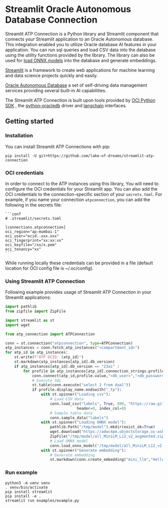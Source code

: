 # Streamlit Oracle Autonomous Database Connection

Streamlit ATP Connection is a Python library and Streamlit component that connects your Streamlit application to an Oracle Autonomous database. This integration enabled you to utilize Oracle database AI features in your application. You can run sql queries and load CSV data into the database using the utility functions provided by the library. The library can also be used for [load ONNX models](https://docs.oracle.com/en/database/oracle/oracle-database/23/vecse/import-onnx-models-oracle-database-end-end-example.html) into the database and generate embeddings. 

[Streamlit](https://streamlit.io) is a framework to create web applications for machine learning and data science projects quickly and easily.

[Oracle Autonomous Database](https://www.oracle.com/in/autonomous-database/) a set of self-driving data management services providing several built-in AI capabilities. 

The Streamlit ATP Connection is built upon tools provided by [OCI Python SDK](https://github.com/oracle/oci-python-sdk) , the [python-oracledb](https://oracle.github.io/python-oracledb/) driver and [langchain](https://python.langchain.com/docs/concepts/) interfaces.

## Getting started

### Installation

You can install Streamlit ATP Connections with pip:

```shell
pip install -U git+https://github.com/lake-of-dreams/streamlit-atp-connection
```

### OCI credentials

In order to connect to the ATP instances using this library, You will need to configure the OCI credentials for your Streamlit app. 
You can also add the OCI credentials to the connection-specific section of your `secrets.toml`. For example, if you name your connection `atpconnection`, you can add the following in the secrets file:

    ```conf
    # .streamlit/secrets.toml

    [connections.atpconnection]
    oci_region="ap-mumbai-1"
    oci_user="ocid..xxx.xxx"
    oci_fingerprint="xx:xx:xx"
    oci_keyfile="/xx/x.pem"
    oci_tenancy="xx"
    ```

While running locally these credentials can be provided in a file (default location for OCI config file is ~/.oc/config).

### Using Streamlit ATP Connection

Following example provides usage of Streamlit ATP Connection in your Streamlit applications:

```python
import pathlib
from zipfile import ZipFile

import streamlit as st
import wget

from atp_connection import ATPConnection

conn = st.connection("atpconnection", type=ATPConnection)
atp_instances = conn.fetch_atp_instances("<compartment_id>")
for atp_id in atp_instances:
    st.write(f"ATP OCID: {atp_id}")
    st.markdown(atp_instances[atp_id].db_version)
    if atp_instances[atp_id].db_version == "23ai" :
        for profile in atp_instances[atp_id].connection_strings.profiles:
            conn.connect(atp_id,profile.value,"<db_user>","<db_password>")
            # Execute SQL
            st.table(conn.execute("select 1 from dual"))
            if profile.display_name.endswith("_tp"):
                with st.spinner("Loading csv"):
                    # Load CSV data
                    conn.load_csv("labels", True, 800, "https://raw.githubusercontent.com/wayfair/WANDS/main/dataset/label.csv",sep="\t",
                                header=0, index_col=0)
                    # Sample table data
                    conn.sample_data("labels")
                with st.spinner("Loading ONNX model"):
                    pathlib.Path("/tmp/model").mkdir(exist_ok=True)
                    wget.download("https://adwc4pm.objectstorage.us-ashburn-1.oci.customer-oci.com/p/VBRD9P8ZFWkKvnfhrWxkpPe8K03-JIoM5h_8EJyJcpE80c108fuUjg7R5L5O7mMZ/n/adwc4pm/b/OML-Resources/o/all_MiniLM_L12_v2_augmented.zip", "/tmp/model")
                    ZipFile("/tmp/model/all_MiniLM_L12_v2_augmented.zip").extractall("/tmp/model")
                    # Load ONNX model
                    conn.load_onnx_model("/tmp/model/all_MiniLM_L12_v2.onnx","mini_llm")
                with st.spinner("Generate embedding"):
                    # Generate embedding
                    st.markdown(conn.create_embedding("mini_llm","Hello World!"))
```

### Run example

```shell
python3 -m venv venv
. venv/bin/activate
pip install streamlit
pip install -e .
streamlit run examples/example.py
```